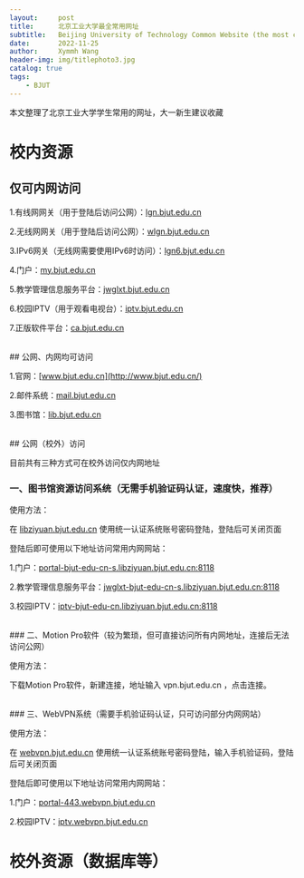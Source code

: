 ```yaml
---
layout:     post
title:      北京工业大学最全常用网址
subtitle:   Beijing University of Technology Common Website (the most comprehensive)
date:       2022-11-25
author:     Xymmh Wang
header-img: img/titlephoto3.jpg
catalog: true
tags:
    - BJUT
---
```


本文整理了北京工业大学学生常用的网址，大一新生建议收藏

# 校内资源

## 仅可内网访问

1.有线网网关（用于登陆后访问公网）：[lgn.bjut.edu.cn](http://lgn.bjut.edu.cn/)

2.无线网网关（用于登陆后访问公网）：[wlgn.bjut.edu.cn](http://wlgn.bjut.edu.cn/)

3.IPv6网关（无线网需要使用IPv6时访问）：[lgn6.bjut.edu.cn](http://lgn6.bjut.edu.cn/)

4.门户：[my.bjut.edu.cn](http://my.bjut.edu.cn/)

5.教学管理信息服务平台：[jwglxt.bjut.edu.cn](http://jwglxt.bjut.edu.cn/)

6.校园IPTV（用于观看电视台）：[iptv.bjut.edu.cn](http://iptv.bjut.edu.cn/)

7.正版软件平台：[ca.bjut.edu.cn](http://ca.bjut.edu.cn/)

<br>
## 公网、内网均可访问

1.官网：[www.bjut.edu.cn](http://www.bjut.edu.cn/)

2.邮件系统：[mail.bjut.edu.cn](http://mail.bjut.edu.cn/)

3.图书馆：[lib.bjut.edu.cn](http://lib.bjut.edu.cn/)

<br>
## 公网（校外）访问

目前共有三种方式可在校外访问仅内网地址


### 一、图书馆资源访问系统（无需手机验证码认证，速度快，推荐）

使用方法：

在 [libziyuan.bjut.edu.cn](https://libziyuan.bjut.edu.cn/) 使用统一认证系统账号密码登陆，登陆后可关闭页面

登陆后即可使用以下地址访问常用内网网站：

1.门户：[portal-bjut-edu-cn-s.libziyuan.bjut.edu.cn:8118](http://portal-bjut-edu-cn-s.libziyuan.bjut.edu.cn:8118/)

2.教学管理信息服务平台：[jwglxt-bjut-edu-cn-s.libziyuan.bjut.edu.cn:8118](http://jwglxt-bjut-edu-cn-s.libziyuan.bjut.edu.cn:8118/)

3.校园IPTV：[iptv-bjut-edu-cn.libziyuan.bjut.edu.cn:8118](http://iptv-bjut-edu-cn.libziyuan.bjut.edu.cn:8118/)

<br>
### 二、Motion Pro软件（较为繁琐，但可直接访问所有内网地址，连接后无法访问公网）

使用方法：

下载Motion Pro软件，新建连接，地址输入 vpn.bjut.edu.cn ，点击连接。

<br>
### 三、WebVPN系统（需要手机验证码认证，只可访问部分内网网站）

使用方法：

在 [webvpn.bjut.edu.cn](http://webvpn.bjut.edu.cn/) 使用统一认证系统账号密码登陆，输入手机验证码，登陆后可关闭页面

登陆后即可使用以下地址访问常用内网网站：

1.门户：[portal-443.webvpn.bjut.edu.cn](http://portal-443.webvpn.bjut.edu.cn/)

2.校园IPTV：[iptv.webvpn.bjut.edu.cn](http://iptv.webvpn.bjut.edu.cn/)


# 校外资源（数据库等）
